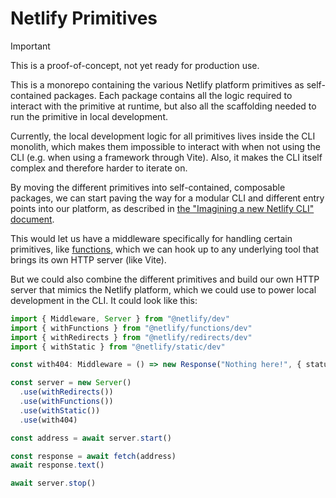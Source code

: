 # Netlify Primitives

> [!IMPORTANT]  
> This is a proof-of-concept, not yet ready for production use.

This is a monorepo containing the various Netlify platform primitives as self-contained packages. Each package contains all the logic required to interact with the primitive at runtime, but also all the scaffolding needed to run the primitive in local development.

Currently, the local development logic for all primitives lives inside the CLI monolith, which makes them impossible to interact with when not using the CLI (e.g. when using a framework through Vite). Also, it makes the CLI itself complex and therefore harder to iterate on.

By moving the different primitives into self-contained, composable packages, we can start paving the way for a modular CLI and different entry points into our platform, as described in [the "Imagining a new Netlify CLI" document](https://www.notion.so/netlify/Imagining-a-new-Netlify-CLI-0d1e8a0e5a3f4b579e2df1d59cb20376).

This would let us have a middleware specifically for handling certain primitives, like [functions](packages/functions/src/dev/middleware.test.ts), which we can hook up to any underlying tool that brings its own HTTP server (like Vite).

But we could also combine the different primitives and build our own HTTP server that mimics the Netlify platform, which we could use to power local development in the CLI. It could look like this:

```ts
import { Middleware, Server } from "@netlify/dev"
import { withFunctions } from "@netlify/functions/dev"
import { withRedirects } from "@netlify/redirects/dev"
import { withStatic } from "@netlify/static/dev"

const with404: Middleware = () => new Response("Nothing here!", { status: 404 })

const server = new Server()
  .use(withRedirects())
  .use(withFunctions())
  .use(withStatic())
  .use(with404)

const address = await server.start()

const response = await fetch(address)
await response.text()

await server.stop()
```
